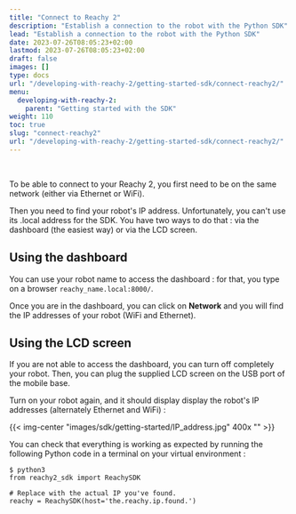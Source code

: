 ```yaml
---
title: "Connect to Reachy 2"
description: "Establish a connection to the robot with the Python SDK"
lead: "Establish a connection to the robot with the Python SDK"
date: 2023-07-26T08:05:23+02:00
lastmod: 2023-07-26T08:05:23+02:00
draft: false
images: []
type: docs
url: "/developing-with-reachy-2/getting-started-sdk/connect-reachy2/"
menu:
  developing-with-reachy-2:
    parent: "Getting started with the SDK"
weight: 110
toc: true
slug: "connect-reachy2"
url: "/developing-with-reachy-2/getting-started-sdk/connect-reachy2/"
---
```


<br>

To be able to connect to your Reachy 2, you first need to be on the same network (either via Ethernet or WiFi).

Then you need to find your robot's IP address. Unfortunately, you can't use its .local address for the SDK. You have two ways to do that : via the dashboard (the easiest way) or via the LCD screen. 

## Using the dashboard

You can use your robot name to access the dashboard : for that, you type on a browser `reachy_name.local:8000/`. 

Once you are in the dashboard, you can click on **Network** and you will find the IP addresses of your robot (WiFi and Ethernet). 


## Using the LCD screen

If you are not able to access the dashboard, you can turn off completely your robot. Then, you can plug the supplied LCD screen on the USB port of the mobile base.

Turn on your robot again, and it should display display the robot's IP addresses (alternately Ethernet and WiFi) : 

{{< img-center "images/sdk/getting-started/IP_address.jpg" 400x "" >}}


You can check that everything is working as expected by running the following Python code in a terminal on your virtual environment :

```
$ python3
from reachy2_sdk import ReachySDK

# Replace with the actual IP you've found.
reachy = ReachySDK(host='the.reachy.ip.found.')
```
